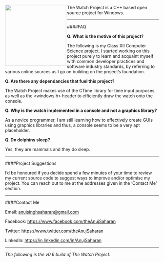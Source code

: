 
<a href="http://anujsaharan.github.io/The-Watch-Project/"><img src="https://dl.dropboxusercontent.com/s/tiss1me1whoytnm/Logo%20%5BTransparent%5D.png?dl=0" align="left" height="200" width="200" ></a>

The Watch Project is a C++ based open source project for Windows.

---

####FAQ

**Q. What is the motive of this project?**

The following is my Class XII Computer Science project. I started working on this project purely to learn and acquaint myself with common developer practices and software industry standards, by referring to various online sources as I go on building on the project’s foundation.

   
**Q. Are there any dependancies that fuel this project?**

The Watch Project makes use of the CTime library for time input purposes, as well as the <windows.h> header to efficiently draw the watch onto the console.

**Q. Why is the watch implemented in a console and not a graphics library?**

As a novice programmer, I am still learning how to effectively create GUIs using graphics libraries and thus, a console seems to be a very apt placeholder.

**Q. Do dolphins sleep?**

Yes, they are mammals and they do sleep.

---

####Project Suggestions

I’d be honoured if you decide spend a few minutes of your time to review my current source code to suggest ways to improve and/or optimise my project. You can reach out to me at the addresses given in the ‘Contact Me’ section.

---

####Contact Me

Email: anujsinghsaharan@gmail.com

Facebook: https://www.facebook.com/theAnujSaharan

Twitter: https://www.twitter.com/theAnujSaharan

LinkedIn: https://in.linkedin.com/in/AnujSaharan

---

*The following is the v0.6 build of The Watch Project.*
